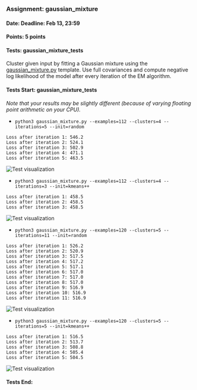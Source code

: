### Assignment: gaussian_mixture
#### Date: Deadline: Feb 13, 23:59
#### Points: 5 points
#### Tests: gaussian_mixture_tests

Cluster given input by fitting a Gaussian mixture using the
[gaussian_mixture.py](https://github.com/ufal/npfl129/tree/master/labs/12/gaussian_mixture.py)
template. Use full covariances and compute negative log likelihood
of the model after every iteration of the EM algorithm.

#### Tests Start: gaussian_mixture_tests
_Note that your results may be slightly different (because of varying floating point arithmetic on your CPU)._
- `python3 gaussian_mixture.py --examples=112 --clusters=4 --iterations=5 --init=random`
```
Loss after iteration 1: 546.2
Loss after iteration 2: 524.1
Loss after iteration 3: 502.9
Loss after iteration 4: 471.1
Loss after iteration 5: 463.5
```
![Test visualization](//ufal.mff.cuni.cz/~straka/courses/npfl129/2223/tasks/figures/gaussian_mixture_1.svgz)
- `python3 gaussian_mixture.py --examples=112 --clusters=4 --iterations=3 --init=kmeans++`
```
Loss after iteration 1: 458.5
Loss after iteration 2: 458.5
Loss after iteration 3: 458.5
```
![Test visualization](//ufal.mff.cuni.cz/~straka/courses/npfl129/2223/tasks/figures/gaussian_mixture_2.svgz)
- `python3 gaussian_mixture.py --examples=120 --clusters=5 --iterations=11 --init=random`
```
Loss after iteration 1: 526.2
Loss after iteration 2: 520.9
Loss after iteration 3: 517.5
Loss after iteration 4: 517.2
Loss after iteration 5: 517.1
Loss after iteration 6: 517.0
Loss after iteration 7: 517.0
Loss after iteration 8: 517.0
Loss after iteration 9: 516.9
Loss after iteration 10: 516.9
Loss after iteration 11: 516.9
```
![Test visualization](//ufal.mff.cuni.cz/~straka/courses/npfl129/2223/tasks/figures/gaussian_mixture_3.svgz)
- `python3 gaussian_mixture.py --examples=120 --clusters=5 --iterations=5 --init=kmeans++`
```
Loss after iteration 1: 516.5
Loss after iteration 2: 513.7
Loss after iteration 3: 508.8
Loss after iteration 4: 505.4
Loss after iteration 5: 504.5
```
![Test visualization](//ufal.mff.cuni.cz/~straka/courses/npfl129/2223/tasks/figures/gaussian_mixture_4.svgz)
#### Tests End:

